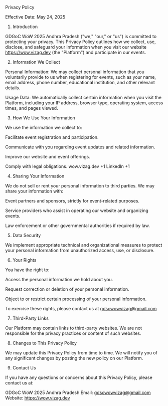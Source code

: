 Privacy Policy

Effective Date: May 24, 2025

1. Introduction

GDGoC WoW 2025 Andhra Pradesh ("we," "our," or "us") is committed to protecting your privacy. This Privacy Policy outlines how we collect, use, disclose, and safeguard your information when you visit our website https://wow.vizag.dev (the "Platform") and participate in our events.

2. Information We Collect

Personal Information: We may collect personal information that you voluntarily provide to us when registering for events, such as your name, email address, phone number, educational institution, and other relevant details.

Usage Data: We automatically collect certain information when you visit the Platform, including your IP address, browser type, operating system, access times, and pages viewed.

3. How We Use Your Information

We use the information we collect to:

Facilitate event registration and participation.

Communicate with you regarding event updates and related information.

Improve our website and event offerings.

Comply with legal obligations.
wow.vizag.dev
+1
LinkedIn
+1

4. Sharing Your Information

We do not sell or rent your personal information to third parties. We may share your information with:

Event partners and sponsors, strictly for event-related purposes.

Service providers who assist in operating our website and organizing events.

Law enforcement or other governmental authorities if required by law.

5. Data Security

We implement appropriate technical and organizational measures to protect your personal information from unauthorized access, use, or disclosure.

6. Your Rights

You have the right to:

Access the personal information we hold about you.

Request correction or deletion of your personal information.

Object to or restrict certain processing of your personal information.


To exercise these rights, please contact us at gdscwowvizag@gmail.com

7. Third-Party Links

Our Platform may contain links to third-party websites. We are not responsible for the privacy practices or content of such websites.

8. Changes to This Privacy Policy

We may update this Privacy Policy from time to time. We will notify you of any significant changes by posting the new policy on our Platform.

9. Contact Us

If you have any questions or concerns about this Privacy Policy, please contact us at:

GDGoC WoW 2025 Andhra Pradesh
Email: gdscwowvizag@gmail.com
Website: https://wow.vizag.dev
